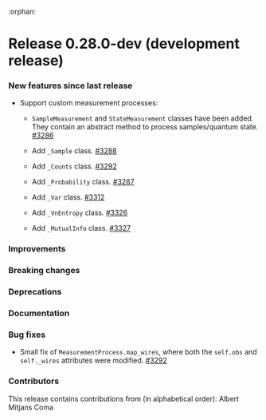 :orphan:

# Release 0.28.0-dev (development release)

<h3>New features since last release</h3>

* Support custom measurement processes:
  * `SampleMeasurement` and `StateMeasurement` classes have been added. They contain an abstract
    method to process samples/quantum state.
    [#3286](https://github.com/PennyLaneAI/pennylane/pull/3286)

  * Add `_Sample` class.
    [#3288](https://github.com/PennyLaneAI/pennylane/pull/3288)

  * Add `_Counts` class.
    [#3292](https://github.com/PennyLaneAI/pennylane/pull/3292)

  * Add `_Probability` class.
    [#3287](https://github.com/PennyLaneAI/pennylane/pull/3287)

  * Add `_Var` class.
    [#3312](https://github.com/PennyLaneAI/pennylane/pull/3312)

  * Add `_VnEntropy` class.
    [#3326](https://github.com/PennyLaneAI/pennylane/pull/3326)

  * Add `_MutualInfo` class.
    [#3327](https://github.com/PennyLaneAI/pennylane/pull/3327)

<h3>Improvements</h3>

<h3>Breaking changes</h3>

<h3>Deprecations</h3>

<h3>Documentation</h3>

<h3>Bug fixes</h3>

* Small fix of `MeasurementProcess.map_wires`, where both the `self.obs` and `self._wires`
  attributes were modified.
  [#3292](https://github.com/PennyLaneAI/pennylane/pull/3292)

<h3>Contributors</h3>

This release contains contributions from (in alphabetical order):
Albert Mitjans Coma
